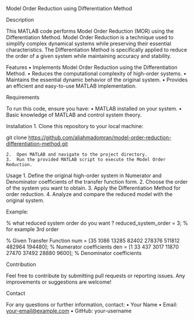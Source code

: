 Model Order Reduction using Differentiation Method

Description

This MATLAB code performs Model Order Reduction (MOR) using the Differentiation Method. Model Order Reduction is a technique used to simplify complex dynamical systems while preserving their essential characteristics. The Differentiation Method is specifically applied to reduce the order of a given system while maintaining accuracy and stability.

Features
	•	Implements Model Order Reduction using the Differentiation Method.
	•	Reduces the computational complexity of high-order systems.
	•	Maintains the essential dynamic behavior of the original system.
	•	Provides an efficient and easy-to-use MATLAB implementation.

Requirements

To run this code, ensure you have:
	•	MATLAB installed on your system.
	•	Basic knowledge of MATLAB and control system theory.

Installation
	1.	Clone this repository to your local machine:

git clone https://github.com/aliahmadomran/model-order-reduction-differentiation-method.git


	2.	Open MATLAB and navigate to the project directory.
	3.	Run the provided MATLAB script to execute the Model Order Reduction.

Usage
	1.	Define the original high-order system in Numerator and Denominator coefficients of the transfer function form.
  2.  Choose the order of the system you want to obtain.
	3.	Apply the Differentiation Method for order reduction.
	4.	Analyze and compare the reduced model with the original system.

Example:

% what reduced system order do you want ?
reduced_system_order = 3; % for example 3rd order

% Given Transfer Function
num = [35 1086 13285 82402 278376 511812 482964 194480]; % Numerator coefficients 
den = [1 33 437 3017 11870 27470 37492 28880 9600]; % Denominator coefficients 


Contribution

Feel free to contribute by submitting pull requests or reporting issues. Any improvements or suggestions are welcome!


Contact

For any questions or further information, contact:
	•	Your Name
	•	Email: your-email@example.com
	•	GitHub: your-username
